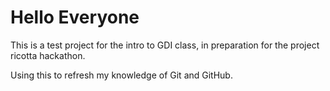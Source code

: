 # Hello Everyone

This is a test project for the intro to GDI class, in preparation for the 
project ricotta hackathon.

Using this to refresh my knowledge of Git and GitHub.
